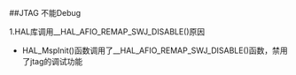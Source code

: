 

##JTAG 不能Debug

1.HAL库调用__HAL_AFIO_REMAP_SWJ_DISABLE()原因

* HAL_MspInit()函数调用了__HAL_AFIO_REMAP_SWJ_DISABLE()函数，禁用了jtag的调试功能